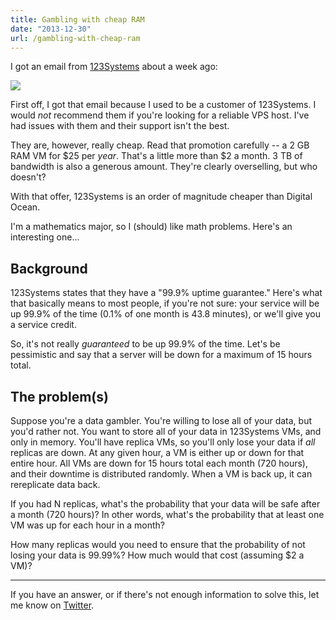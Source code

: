 ```yaml
---
title: Gambling with cheap RAM
date: "2013-12-30"
url: /gambling-with-cheap-ram
---
```



I got an email from [123Systems](http://123systems.net/) about a week ago:

![](https://31.media.tumblr.com/678055852db80bb4020e687d71b2cd1a/tumblr_inline_myn1ycfmg41rs73cz.png)

First off, I got that email because I used to be a customer of 123Systems. I would *not* recommend them if you're looking for a reliable VPS host. I've had issues with them and their support isn't the best.

They are, however, really cheap. Read that promotion carefully -- a 2 GB RAM VM for $25 per *year*. That's a little more than $2 a month. 3 TB of bandwidth is also a generous amount. They're clearly overselling, but who doesn't?

With that offer, 123Systems is an order of magnitude cheaper than Digital Ocean.

I'm a mathematics major, so I (should) like math problems. Here's an interesting one...

## Background

123Systems states that they have a "99.9% uptime guarantee." Here's what that basically means to most people, if you're not sure: your service will be up 99.9% of the time (0.1% of one month is 43.8 minutes), or we'll give you a service credit.

So, it's not really *guaranteed* to be up 99.9% of the time. Let's be pessimistic and say that a server will be down for a maximum of 15 hours total.

## The problem(s)

Suppose you're a data gambler. You're willing to lose all of your data, but you'd rather not. You want to store all of your data in 123Systems VMs, and only in memory. You'll have replica VMs, so you'll only lose your data if *all* replicas are down. At any given hour, a VM is either up or down for that entire hour. All VMs are down for 15 hours total each month (720 hours), and their downtime is distributed randomly. When a VM is back up, it can rereplicate data back.

If you had N replicas, what's the probability that your data will be safe after a month (720 hours)? In other words, what's the probability that at least one VM was up for each hour in a month?

How many replicas would you need to ensure that the probability of not losing your data is 99.99%? How much would that cost (assuming $2 a VM)?

-----

If you have an answer, or if there's not enough information to solve this, let me know on [Twitter](https://twitter.com/preetamjinka).

